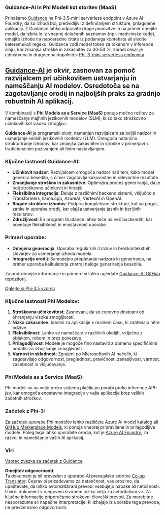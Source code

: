<!--
CO_OP_TRANSLATOR_METADATA:
{
  "original_hash": "bd049872f37c3079c87d4fe17109cea0",
  "translation_date": "2025-05-09T07:46:40+00:00",
  "source_file": "md/01.Introduction/01/01.Guidance.md",
  "language_code": "sl"
}
-->
### Guidance-AI in Phi Modeli kot storitev (MaaS)
Prinašamo [Guidance](https://github.com/guidance-ai/guidance) na Phi-3.5-mini serverless endpoint v Azure AI Foundry, da so izhodi bolj predvidljivi z definiranjem strukture, prilagojene aplikaciji. Z Guidance lahko odpravite drage ponovitve in na primer omejite model, da izbira le iz vnaprej določenih seznamov (npr. medicinske kode), omejite izhode na neposredne citate iz podanega konteksta ali sledite kateremukoli regexu. Guidance vodi model token za tokenom v inference sloju, kar zmanjša stroške in zakasnitev za 30-50 %, zaradi česar je edinstvena in dragocena dopolnitev [Phi-3-mini serverless endpointa](https://aka.ms/try-phi3.5mini).

## [**Guidance-AI**](https://github.com/guidance-ai/guidance) je okvir, zasnovan za pomoč razvijalcem pri učinkovitem ustvarjanju in nameščanju AI modelov. Osredotoča se na zagotavljanje orodij in najboljših praks za gradnjo robustnih AI aplikacij.

V kombinaciji s **Phi Models as a Service (MaaS)** ponuja močno rešitev za nameščanje majhnih jezikovnih modelov (SLM), ki so tako stroškovno učinkoviti kot visoko zmogljivi.

**Guidance-AI** je programski okvir, namenjen razvijalcem za boljši nadzor in usmerjanje velikih jezikovnih modelov (LLM). Omogoča natančno strukturiranje izhodov, kar zmanjša zakasnitev in stroške v primerjavi s tradicionalnim pozivanjem ali finim nastavljanjem.

### Ključne lastnosti Guidance-AI:
- **Učinkovit nadzor**: Razvijalcem omogoča nadzor nad tem, kako model generira besedilo, s čimer zagotavlja kakovostne in relevantne rezultate.
- **Zmanjšanje stroškov in zakasnitve**: Optimizira proces generiranja, da je bolj stroškovno učinkovit in hitrejši.
- **Fleksibilna integracija**: Deluje z različnimi backend sistemi, vključno s Transformers, llama.cpp, AzureAI, VertexAI in OpenAI.
- **Bogate strukture izhodov**: Podpira kompleksne strukture, kot so pogoji, zanke in uporaba orodij, kar olajša ustvarjanje jasnih in berljivih rezultatov.
- **Združljivost**: En program Guidance lahko teče na več backendih, kar povečuje fleksibilnost in enostavnost uporabe.

### Primeri uporabe:
- **Omejena generacija**: Uporaba regularnih izrazov in brezkontekstnih slovarjev za usmerjanje izhoda modela.
- **Integracija orodij**: Samodejno prepletanje nadzora in generiranja, na primer uporaba kalkulatorja znotraj naloge generiranja besedila.

Za podrobnejše informacije in primere si lahko ogledate [Guidance-AI GitHub repozitorij](https://github.com/guidance-ai/guidance).

[Oglejte si Phi-3.5 vzorec](../../../../../code/01.Introduce/guidance.ipynb)

### Ključne lastnosti Phi Modelov:
1. **Stroškovna učinkovitost**: Zasnovani, da so cenovno dostopni ob ohranjanju visoke zmogljivosti.
2. **Nizka zakasnitev**: Idealni za aplikacije v realnem času, ki zahtevajo hitre odzive.
3. **Fleksibilnost**: Lahko se nameščajo v različnih okoljih, vključno z oblakom, robom in brez povezave.
4. **Prilagodljivost**: Modele je mogoče fino nastaviti z domeno specifičnimi podatki za izboljšanje zmogljivosti.
5. **Varnost in skladnost**: Zgrajeni po Microsoftovih AI načelih, ki zagotavljajo odgovornost, preglednost, pravičnost, zanesljivost, varnost, zasebnost in vključevanje.

### Phi Models as a Service (MaaS):
Phi modeli so na voljo preko sistema plačila po porabi preko inference API-jev, kar omogoča enostavno integracijo v vaše aplikacije brez velikih začetnih stroškov.

### Začetek z Phi-3:
Za začetek uporabe Phi modelov lahko raziščete [Azure AI model katalog](https://ai.azure.com/explore/models) ali [GitHub Marketplace Models](https://github.com/marketplace/models), ki ponuja vnaprej pripravljene in prilagodljive modele. Poleg tega lahko uporabite orodja, kot je [Azure AI Foundry](https://ai.azure.com), za razvoj in nameščanje vaših AI aplikacij.

### Viri
[Vzorec zvezka za začetek z Guidance](../../../../../code/01.Introduce/guidance.ipynb)

**Omejitev odgovornosti**:  
Ta dokument je bil preveden z uporabo AI prevajalske storitve [Co-op Translator](https://github.com/Azure/co-op-translator). Čeprav si prizadevamo za natančnost, vas prosimo, da upoštevate, da lahko avtomatizirani prevodi vsebujejo napake ali netočnosti. Izvirni dokument v njegovem izvirnem jeziku velja za avtoritativni vir. Za ključne informacije priporočamo strokovni človeški prevod. Za morebitne nesporazume ali napačne interpretacije, ki izhajajo iz uporabe tega prevoda, ne prevzemamo odgovornosti.